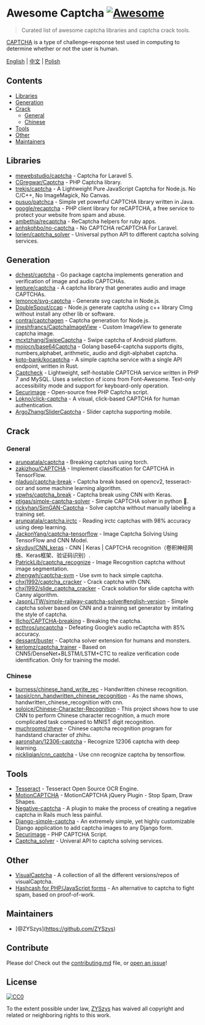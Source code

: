 Awesome Captcha [![Awesome](https://awesome.re/badge.svg)](https://awesome.re)
==============================================================================

> Curated list of awesome captcha libraries and captcha crack tools.

[CAPTCHA](https://en.wikipedia.org/wiki/CAPTCHA) is a type of challenge–response test used in computing to determine whether or not the user is human.

[English](README.md) | [中文](README-zh.md) | [Polish](README-pl.md)

Contents
--------

-   [Libraries](#libraries)
-   [Generation](#generation)
-   [Crack](#crack)
    -   [General](#general)
    -   [Chinese](#chinese)
-   [Tools](#tools)
-   [Other](#other)
-   [Maintainers](#maintainers)

Libraries
---------

-   [mewebstudio/captcha](https://github.com/mewebstudio/captcha) - Captcha for Laravel 5.
-   [CGregwar/Captcha](https://github.com/Gregwar/Captcha) - PHP Captcha library.
-   [trekjs/captcha](https://github.com/trekjs/captcha) - A Lightweight Pure JavaScript Captcha for Node.js. No C/C++, No ImageMagick, No Canvas.
-   [pusuo/patchca](https://github.com/pusuo/patchca) - Simple yet powerful CAPTCHA library written in Java.
-   [google/recaptcha](https://github.com/google/recaptcha) - PHP client library for reCAPTCHA, a free service to protect your website from spam and abuse.
-   [ambethia/recaptcha](https://github.com/ambethia/recaptcha) - ReCaptcha helpers for ruby apps.
-   [anhskohbo/no-captcha](https://github.com/anhskohbo/no-captcha) - No CAPTCHA reCAPTCHA For Laravel.
-   [lorien/captcha\_solver](https://github.com/lorien/captcha_solver) - Universal python API to different captcha solving services.

Generation
----------

-   [dchest/captcha](https://github.com/dchest/captcha) - Go package captcha implements generation and verification of image and audio CAPTCHAs.
-   [lepture/captcha](https://github.com/lepture/captcha) - A captcha library that generates audio and image CAPTCHAs.
-   [lemonce/svg-captcha](https://github.com/lemonce/svg-captcha) - Generate svg captcha in Node.js.
-   [DoubleSpout/ccap](https://github.com/DoubleSpout/ccap) - Node.js generate captcha using c++ library CImg without install any other lib or software.
-   [contra/captchagen](https://github.com/contra/captchagen) - Captcha generation for Node.js.
-   [jineshfrancs/CaptchaImageView](https://github.com/jineshfrancs/CaptchaImageView) - Custom ImageView to generate captcha image.
-   [mcxtzhang/SwipeCaptcha](https://github.com/mcxtzhang/SwipeCaptcha) - Swipe captcha of Android platform.
-   [mojocn/base64Captcha](https://github.com/mojocn/base64Captcha) - Golang base64-captcha supports digits, numbers,alphabet, arithmetic, audio and digit-alphabet captcha.
-   [koto-bank/kocaptcha](https://github.com/koto-bank/kocaptcha) - A simple captcha service with a single API endpoint, written in Rust.
-   [Captcheck](https://captcheck.netsyms.com) - Lightweight, self-hostable CAPTCHA service written in PHP 7 and MySQL. Uses a selection of icons from Font-Awesome. Text-only accessibility mode and support for keyboard-only operation.
-   [Securimage](https://www.phpcaptcha.org) - Open-source free PHP Captcha script.
-   [Lokno/click-captcha](https://github.com/Lokno/click-captcha) - A visual, click-based CAPTCHA for human authentication.
-   [ArgoZhang/SliderCaptcha](https://github.com/ArgoZhang/SliderCaptcha) - Slider captcha supporting mobile.

Crack
-----

### General

-   [arunpatala/captcha](https://github.com/arunpatala/captcha) - Breaking captchas using torch.
-   [zakizhou/CAPTCHA](https://github.com/zakizhou/CAPTCHA) - Implement classification for CAPTCHA in TensorFlow.
-   [nladuo/captcha-break](https://github.com/nladuo/captcha-break) - Captcha break based on opencv2, tesseract-ocr and some machine learning algorithm.
-   [ypwhs/captcha\_break](https://github.com/ypwhs/captcha_break) - Captcha break using CNN with Keras.
-   [ptigas/simple-captcha-solver](https://github.com/ptigas/simple-captcha-solver) - Simple CAPTCHA solver in python 🐍.
-   [rickyhan/SimGAN-Captcha](https://github.com/rickyhan/SimGAN-Captcha) - Solve captcha without manually labeling a training set.
-   [arunpatala/captcha.irctc](https://github.com/arunpatala/captcha.irctc) - Reading irctc captchas with 98% accuracy using deep learning.
-   [JackonYang/captcha-tensorflow](https://github.com/JackonYang/captcha-tensorflow) - Image Captcha Solving Using TensorFlow and CNN Model.
-   [skyduy/CNN\_keras](https://github.com/skyduy/CNN_keras) - CNN | Keras | CAPTCHA recognition（卷积神经网络、Keras框架、验证码识别）.
-   [PatrickLib/captcha\_recognize](https://github.com/PatrickLib/captcha_recognize) - Image Recognition captcha without image segmentation.
-   [zhengwh/captcha-svm](https://github.com/zhengwh/captcha-svm) - Use svm to hack simple captcha.
-   [chxj1992/captcha\_cracker](https://github.com/chxj1992/captcha_cracker) - Crack captcha with CNN.
-   [chxj1992/slide\_captcha\_cracker](https://github.com/chxj1992/slide_captcha_cracker) - Crack solution for slide captcha with Canny algorithm.
-   [JasonLiTW/simple-railway-captcha-solver\#english-version](https://github.com/JasonLiTW/simple-railway-captcha-solver#english-version) - Simple captcha solver based on CNN and a training set generator by imitating the style of captcha.
-   [lllcho/CAPTCHA-breaking](https://github.com/lllcho/CAPTCHA-breaking) - Breaking the captcha.
-   [ecthros/uncaptcha](https://github.com/ecthros/uncaptcha) - Defeating Google’s audio reCaptcha with 85% accuracy.
-   [dessant/buster](https://github.com/dessant/buster) - Captcha solver extension for humans and monsters.
-   [kerlomz/captcha\_trainer](https://github.com/kerlomz/captcha_trainer) - Based on CNN5/DenseNet+BLSTM/LSTM+CTC to realize verification code identification. Only for training the model.

### Chinese

-   [burness/chinese\_hand\_write\_rec](https://github.com/burness/tensorflow-101/tree/master/chinese_hand_write_rec/src) - Handwritten chinese recognition.
-   [taosir/cnn\_handwritten\_chinese\_recognition](https://github.com/taosir/cnn_handwritten_chinese_recognition) - As the name shows, handwritten\_chinese\_recognition with cnn.
-   [soloice/Chinese-Character-Recognition](https://github.com/soloice/Chinese-Character-Recognition) - This project shows how to use CNN to perform Chinese character recognition, a much more complicated task compared to MNIST digit recognition.
-   [muchrooms/zheye](https://github.com/muchrooms/zheye) - Chinese captcha recognition program for handstand character of zhihu.
-   [aaronshan/12306-captcha](https://github.com/aaronshan/12306-captcha) - Recognize 12306 captcha with deep learning.
-   [nickliqian/cnn\_captcha](https://github.com/nickliqian/cnn_captcha) - Use cnn recognize captcha by tensorflow.

Tools
-----

-   [Tesseract](https://github.com/tesseract-ocr/tesseract) - Tesseract Open Source OCR Engine.
-   [MotionCAPTCHA](https://github.com/wjcrowcroft/MotionCAPTCHA) - MotionCAPTCHA jQuery Plugin - Stop Spam, Draw Shapes.
-   [Negative-captcha](https://github.com/subwindow/negative-captcha) - A plugin to make the process of creating a negative captcha in Rails much less painful.
-   [Django-simple-captcha](https://github.com/mbi/django-simple-captcha) - An extremely simple, yet highly customizable Django application to add captcha images to any Django form.
-   [Securimage](https://github.com/dapphp/securimage) - PHP CAPTCHA Script.
-   [Captcha\_solver](https://github.com/lorien/captcha_solver) - Univeral API to captcha solving services.

Other
-----

-   [VisualCaptcha](https://github.com/emotionLoop/visualCaptcha) - A collection of all the different versions/repos of visualCaptcha.
-   [Hashcash for PHP/JavaScript forms](https://github.com/007/hashcash-js) - An alternative to captcha to fight spam, based on proof-of-work.

Maintainers
-----------

-   <span class="citation" data-cites="ZYSzys">\[@ZYSzys\]</span>(https://github.com/ZYSzys)

Contribute
----------

Please do! Check out the [contributing.md](contributing.md) file, or [open an issue](https://github.com/ZYSzys/awesome-captcha/issues/new)!

License
-------

[![CC0](http://mirrors.creativecommons.org/presskit/buttons/88x31/svg/cc-zero.svg)](https://creativecommons.org/publicdomain/zero/1.0/)

To the extent possible under law, [ZYSzys](https://github.com/ZYSzys) has waived all copyright and related or neighboring rights to this work.

